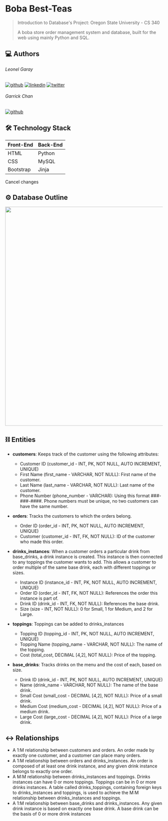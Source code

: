 
# Boba Best-Teas
> Introduction to Database's Project: Oregon State University - CS 340<p>
> A boba store order management system and database, built for the web using mainly Python and SQL.



## 💻 Authors

######  Leonel Garay
[![github](https://img.shields.io/badge/github-FFF?style=for-the-badge&logo=github&logoColor=black)](https://www.github.com/HelloGaray)
[![linkedin](https://img.shields.io/badge/linkedin-0A66C2?style=for-the-badge&logo=linkedin&logoColor=white)](https://www.linkedin.com/hellogaray)
[![twitter](https://img.shields.io/badge/twitter-1DA1F2?style=for-the-badge&logo=twitter&logoColor=white)](https://twitter.com/hellogaray)
######  Garrick Chan
[![github](https://img.shields.io/badge/github-FFF?style=for-the-badge&logo=github&logoColor=black)](https://www.github.com/ChanGarrickT)

## 🛠 Technology Stack
| Front-End     | Back-End      |
| ------------- | ------------- |
| HTML          | Python        |
| CSS           | MySQL         |
| Bootstrap     | Jinja         |
Cancel changes
## ⚙️ Database Outline
<img src='https://raw.githubusercontent.com/hellogaray/cs340-project/main/Project/static/ss-diagram.png' width='700'>

## ⛓ Entities
- **customers**: Keeps track of the customer using the following attributes:
  - Customer ID (customer_id - INT, PK, NOT NULL, AUTO INCREMENT, UNIQUE)
  - First Name (first_name - VARCHAR, NOT NULL): First name of the customer.
  - Last Name (last_name - VARCHAR, NOT NULL): Last name of the customer.
  - Phone Number (phone_number - VARCHAR): Using this format ###-###-####. Phone numbers must be unique, no two customers can have the same number.

- **orders**: Tracks the customers to which the orders belong.
  - Order ID (order_id - INT, PK, NOT NULL, AUTO INCREMENT, UNIQUE)
  - Customer (customer_id - INT, FK, NOT NULL): ID of the customer who made this order. 
- **drinks_instances**: When a customer orders a particular drink from base_drinks, a drink instance is created. This instance is then connected to any toppings the customer wants to add. This allows a customer to order multiple of the same base drink, each with different toppings or sizes.
  - Instance ID (instance_id - INT, PK, NOT NULL, AUTO INCREMENT, UNIQUE)
  - Order ID (order_id - INT, FK, NOT NULL): References the order this instance is part of.
  - Drink ID (drink_id - INT, FK, NOT NULL): References the base drink.
  - Size (size - INT, NOT NULL): 0 for Small, 1 for Medium, and 2 for Large.
- **toppings**: Toppings can be added to drinks_instances
  - Topping ID (topping_id - INT, PK, NOT NULL, AUTO INCREMENT, UNIQUE)
  - Topping Name (topping_name - VARCHAR, NOT NULL): The name of the topping.
  - Cost (total_cost, DECIMAL [4,2], NOT NULL): Price of the topping.
 - **base_drinks**: Tracks drinks on the menu and the cost of each, based on size.
   - Drink ID (drink_id - INT, PK, NOT NULL, AUTO INCREMENT, UNIQUE)
   - Name (drink_name - VARCHAR, NOT NULL): The name of the base drink.
   - Small Cost (small_cost - DECIMAL [4,2], NOT NULL): Price of a small drink.
   - Medium Cost (medium_cost - DECIMAL [4,2], NOT NULL): Price of a medium drink.
   - Large Cost (large_cost - DECIMAL [4,2], NOT NULL): Price of a large drink.

## ↔️ Relationships
 - A 1:M relationship between customers and orders. An order made by exactly one customer, and a customer can place many orders.
 - A 1:M relationship between orders and drinks_instances. An order is composed of at least one drink instance, and any given drink instance belongs to exactly one order.
 - A M:M relationship between drinks_instances and toppings. Drinks instances can have 0 or more toppings. Toppings can be in 0 or more drinks instances. A table called drinks_toppings, containing foreign keys to drinks_instances and toppings, is used to achieve the M:M relationship between drinks_instances and toppings.
 - A 1:M relationship between base_drinks and drinks_instances. Any given drink instance is based on exactly one base drink. A base drink can be the basis of 0 or more drink instances
